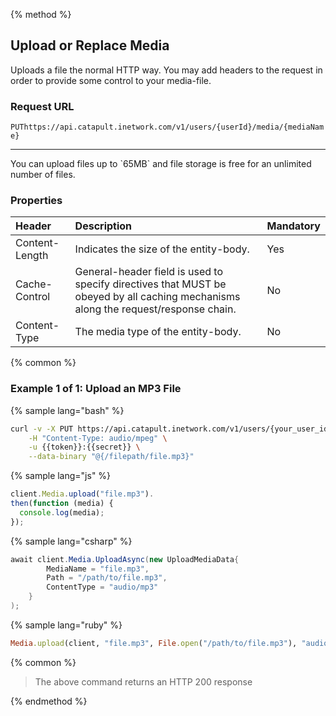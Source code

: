 {% method %}

## Upload or Replace Media
Uploads a file the normal HTTP way. You may add headers to the request in order to provide some control to your media-file.

### Request URL
<code class="put">PUT</code>`https://api.catapult.inetwork.com/v1/users/{userId}/media/{mediaName}`

---

<aside class="alert general small">
<p>
You can upload files up to `65MB` and file storage is free for an unlimited number of files.
</p>
</aside>

### Properties
| Header         | Description                                                                                                                        | Mandatory |
|:---------------|:-----------------------------------------------------------------------------------------------------------------------------------|:----------|
| Content-Length | Indicates the size of the entity-body.                                                                                             | Yes       |
| Cache-Control  | General-header field is used to specify directives that MUST be obeyed by all caching mechanisms along the request/response chain. | No        |
| Content-Type   | The media type of the entity-body.                                                                                                 | No        |

{% common %}

### Example 1 of 1: Upload an MP3 File

{% sample lang="bash" %}

```bash
curl -v -X PUT https://api.catapult.inetwork.com/v1/users/{your_user_id}/media/{file.mp3}\
    -H "Content-Type: audio/mpeg" \
    -u {{token}}:{{secret}} \
    --data-binary "@{/filepath/file.mp3}"
```

{% sample lang="js" %}

```js
client.Media.upload("file.mp3").
then(function (media) {
  console.log(media);
});
```

{% sample lang="csharp" %}

```csharp
await client.Media.UploadAsync(new UploadMediaData{
		MediaName = "file.mp3",
		Path = "/path/to/file.mp3",
		ContentType = "audio/mp3"
	}
);
```

{% sample lang="ruby" %}

```ruby
Media.upload(client, "file.mp3", File.open("/path/to/file.mp3"), "audio/mp3")
```

{% common %}

> The above command returns an HTTP 200 response


{% endmethod %}
